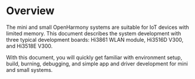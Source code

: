 # Overview<a name="EN-US_TOPIC_0000001105598722"></a>

The mini and small OpenHarmony systems are suitable for IoT devices with limited memory. This document describes the system development with three typical development boards: Hi3861 WLAN module, Hi3516D V300, and Hi3518E V300.

With this document, you will quickly get familiar with environment setup, build, burning, debugging, and simple app and driver development for mini and small systems.

